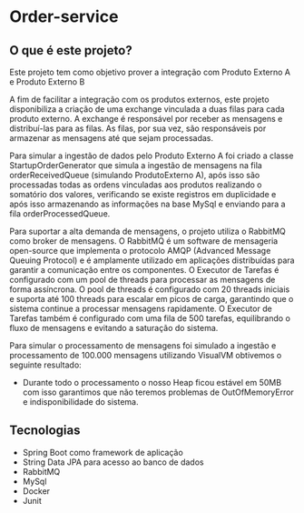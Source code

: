 # Order-service

## O que é este projeto?

Este projeto tem como objetivo prover a integração com Produto Externo A e Produto Externo B

A fim de facilitar a integração com os produtos externos, este projeto disponibiliza a criação de uma exchange vinculada a duas filas
para cada produto externo. A exchange é responsável por receber as mensagens e distribuí-las para as filas. As filas, por sua vez, são
responsáveis por armazenar as mensagens até que sejam processadas.

Para simular a ingestão de dados pelo Produto Externo A foi criado a classe StartupOrderGenerator que simula a ingestão de mensagens na fila orderReceivedQueue (simulando ProdutoExterno A),
após isso são processadas todas as ordens vinculadas aos produtos realizando o somatório dos valores, verificando se existe registros em duplicidade e após isso  armazenando as informações na base MySql e enviando
para a fila orderProcessedQueue.

Para suportar a alta demanda de mensagens, o projeto utiliza o RabbitMQ como broker de mensagens. O RabbitMQ é um software de mensageria open-source que implementa o protocolo AMQP (Advanced Message Queuing Protocol) e é amplamente utilizado em aplicações distribuídas para garantir a comunicação entre os componentes.
O Executor de Tarefas é configurado com um pool de threads para processar as mensagens de forma assíncrona. 
O pool de threads é configurado com 20 threads iniciais e suporta até 100 threads para escalar em picos de carga, garantindo que o sistema continue a processar mensagens rapidamente.
O Executor de Tarefas também é configurado com uma fila de 500 tarefas, equilibrando o fluxo de mensagens e evitando a saturação do sistema.

Para simular o processamento de mensagens foi simulado a ingestão e processamento de 100.000 mensagens utilizando VisualVM obtivemos o seguinte resultado:
* Durante todo o processamento o nosso Heap ficou estável em 50MB com isso garantimos que não teremos problemas de OutOfMemoryError e indisponibilidade do sistema.


## Tecnologias
- Spring Boot como framework de aplicação
- String Data JPA para acesso ao banco de dados
- RabbitMQ
- MySql
- Docker
- Junit